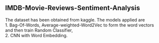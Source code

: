 <h2> IMDB-Movie-Reviews-Sentiment-Analysis</h2>
<p> The dataset has been obtained from kaggle. The models applied are 
</br>1. Bag-Of-Words, Average-weighted-Word2Vec to form the word vectors and then train Random Classifier,
</br>2. CNN with Word Embedding.


